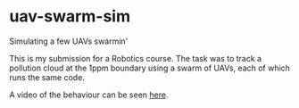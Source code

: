 # uav-swarm-sim
Simulating a few UAVs swarmin'

This is my submission for a Robotics course. The task was to track a pollution cloud at the 1ppm boundary using a swarm of UAVs, each of which runs the same code.

A video of the behaviour can be seen [here](https://vimeo.com/152981768).
